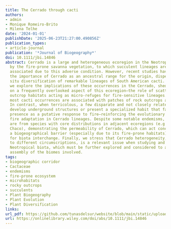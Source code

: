 ```yaml
---
title: The Cerrado through cacti
authors:
- admin
- Monique Romeiro-Brito
- Milena Telhe
date: '2024-01-01'
publishDate: '2025-06-23T21:27:00.490856Z'
publication_types:
- article-journal
publication: '*Journal of Biogeography*'
doi: 10.1111/jbi.14846
abstract: Cerrado is a large and heterogeneous ecoregion in the Neotropics marked
  by the fire-prone savanna vegetation, to which succulent lineages are usually not
  associated due to this adverse condition. However, recent studies have highlighted
  the importance of Cerrado as an ancestral range for the origin, dispersal and in
  situ diversification of remarkable lineages of South American cacti. In this perspective,
  we explore the implications of these occurrences in the Cerrado, shedding light
  on a frequently overlooked aspect of this ecoregion—the role of scattered rocky
  outcrop habitats acting as micro-refuges for fire-sensitive lineages. We show that
  most cacti occurrences are associated with patches of rock outcrops across the Cerrado.
  In contrast, when terricolous, a few disparate and not closely related species can
  develop underground structures or present a specialized habit that facilitates their
  presence as a putative response to fire—reinforcing the evolutionary lability of
  fire adaptation in Cerrado lineages. Despite some notable endemisms, several occurrences
  are from species with core distributions in adjacent ecoregions (e.g. Caatinga and
  Chaco), demonstrating the permeability of Cerrado, which can act concomitantly as
  a biogeographical barrier (especially due to its fire-prone habitats) and as a corridor
  for biota interchange. Finally, we stress that Cerrado heterogeneity, often leading
  to different circumscriptions, is a relevant issue when studying and characterizing
  Neotropical biota, which must be further explored and considered to assess the evolutionary
  assembly of the biomes involved.
tags:
- biogeographic corridor
- Cactaceae
- endemisms
- fire-prone ecosystem
- microhabitats
- rocky outcrops
- succulents
- Plant Biogeography
- Plant Evolution
- Plant Diversification
links:
url_pdf: https://github.com/tunasdelsur/website/blob/main/static/uploads/K%C3%B6hler%20et%20al%202024%20-%20The%20Cerrado%20through%20cacti.pdf
url: https://onlinelibrary.wiley.com/doi/abs/10.1111/jbi.14846
---
```

